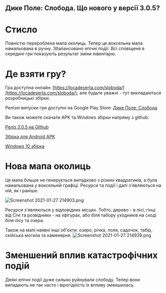## Дике Поле: Слобода. Що нового у версії 3.0.5?

# Стисло

Повністю перероблена мапа околиць. Тепер це воксельна мапа намальована в ручну.
Збалансовано епічні події.
Всі сповіщеня в середині гри показують результат зміни інвентарю.

# Де взяти гру?

Гра доступна онлайн:  [https://locadeserta.com/sloboda/](https://locadeserta.com/sloboda/), але будьте уважні - тут викладаються розробницькі збірки.

Релізні випуски гри доступні на Google Play Store:  [Дике Поле: Слобода](https://play.google.com/store/apps/details?id=com.gladimdim.sloboda) 

Ви також можете скачати APK та Windows збірки напряму з github:

 [Реліз 3.0.5 на Github](https://github.com/gladimdim/locadeserta/releases/tag/3.0.5-sloboda) 

 [Збірка для Android APK](https://github.com/gladimdim/locadeserta/releases/download/3.0.5/sloboda_305.apk) 

 [Windows 10 збірка](https://github.com/gladimdim/locadeserta/releases/download/3.0.5/sloboda_windows_305.zip) 

# Нова мапа околиць

Ця мапа більше не генерується випадково з різних квадратиків, а була намальована у воксельній графіці. Ресурси та події і далі з'являються на ній, як і раніше. 

![Screenshot 2021-01-27 214903.png](https://cdn.hashnode.com/res/hashnode/image/upload/v1611777040433/I0D-0Q5y2.png)

Ресурси з'являються у відповідних місцях. Тобто, дерево - в лісі, гінці від Січі та розвідники - на хфігурах, або біля табору уходників на сході біля лісу та озера.

Також на мапі наявні інші об'єкти: озеро, річка, поля, садочок, табір, скійська могила та каменярня.
![Screenshot 2021-01-27 214939.png](https://cdn.hashnode.com/res/hashnode/image/upload/v1611777093044/3FAWv-jTP.png)

# Зменшений вплив катастрофічних подій

Деякі епічні події дуже сильно руйнували слободу. Тепер вони випадають не так часто і вірогідність їх впливу зменшилась.
